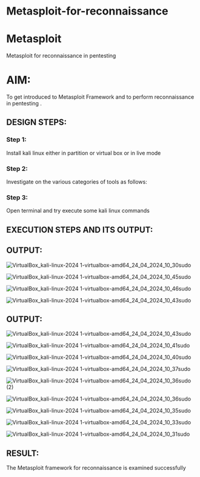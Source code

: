 # Metasploit-for-reconnaissance
# Metasploit
Metasploit for reconnaissance in pentesting

# AIM:

To get introduced to Metasploit Framework and to  perform reconnaissance  in pentesting .

## DESIGN STEPS:

### Step 1:

Install kali linux either in partition or virtual box or in live mode

### Step 2:

Investigate on the various categories of tools as follows:

### Step 3:

Open terminal and try execute some kali linux commands

## EXECUTION STEPS AND ITS OUTPUT:


## OUTPUT:
![VirtualBox_kali-linux-2024 1-virtualbox-amd64_24_04_2024_10_30sudo](https://github.com/Narasimhan05/Metasploit-for-reconnaissance/assets/132819871/3fc4ceef-b6f2-4e3b-bf7a-0f6b59a1ad78)

![VirtualBox_kali-linux-2024 1-virtualbox-amd64_24_04_2024_10_45sudo](https://github.com/Narasimhan05/Metasploit-for-reconnaissance/assets/132819871/f6f5323a-4b5b-41d8-ba4f-ebaa0b302add)

![VirtualBox_kali-linux-2024 1-virtualbox-amd64_24_04_2024_10_46sudo](https://github.com/Narasimhan05/Metasploit-for-reconnaissance/assets/132819871/0ab20b9b-a692-4615-bb74-acffdd36ba92)

![VirtualBox_kali-linux-2024 1-virtualbox-amd64_24_04_2024_10_43sudo](https://github.com/Narasimhan05/Metasploit-for-reconnaissance/assets/132819871/97f3a1c0-0652-4e27-87b1-2a75f3c8cc10)

## OUTPUT:

![VirtualBox_kali-linux-2024 1-virtualbox-amd64_24_04_2024_10_43sudo](https://github.com/Narasimhan05/Metasploit-for-reconnaissance/assets/132819871/651b1213-a265-48bd-ba5e-52f161354c0d)

![VirtualBox_kali-linux-2024 1-virtualbox-amd64_24_04_2024_10_41sudo](https://github.com/Narasimhan05/Metasploit-for-reconnaissance/assets/132819871/28b263f8-9082-40e1-a34a-7b3e31773cc4)

![VirtualBox_kali-linux-2024 1-virtualbox-amd64_24_04_2024_10_40sudo](https://github.com/Narasimhan05/Metasploit-for-reconnaissance/assets/132819871/d5888aa7-884b-440d-9510-0465c576c409)


![VirtualBox_kali-linux-2024 1-virtualbox-amd64_24_04_2024_10_37sudo](https://github.com/Narasimhan05/Metasploit-for-reconnaissance/assets/132819871/0894ede0-ee71-4830-81ab-76fd6810f944)

![VirtualBox_kali-linux-2024 1-virtualbox-amd64_24_04_2024_10_36sudo (2)](https://github.com/Narasimhan05/Metasploit-for-reconnaissance/assets/132819871/372979d9-8b28-4377-a6ee-6e1086b7b01c)

![VirtualBox_kali-linux-2024 1-virtualbox-amd64_24_04_2024_10_36sudo](https://github.com/Narasimhan05/Metasploit-for-reconnaissance/assets/132819871/1db5d3e9-7307-402f-88fb-6d37a3f6a986)

![VirtualBox_kali-linux-2024 1-virtualbox-amd64_24_04_2024_10_35sudo](https://github.com/Narasimhan05/Metasploit-for-reconnaissance/assets/132819871/786bd048-cb0e-42e1-b7c5-8dc9ffc7d2ab)

![VirtualBox_kali-linux-2024 1-virtualbox-amd64_24_04_2024_10_33sudo](https://github.com/Narasimhan05/Metasploit-for-reconnaissance/assets/132819871/9f8bf31b-9469-4103-9985-50451dd74a6a)

![VirtualBox_kali-linux-2024 1-virtualbox-amd64_24_04_2024_10_31sudo](https://github.com/Narasimhan05/Metasploit-for-reconnaissance/assets/132819871/6e36b1a7-9252-4965-a24a-ecf1ddbddbc0)

## RESULT:
The Metasploit framework for reconnaissance is  examined successfully
